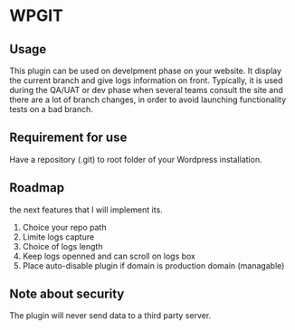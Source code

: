 # WPGIT

## Usage

This plugin can be used on develpment phase on your website. It display the current branch and give logs information on front. Typically, it is used during the QA/UAT or dev phase when several teams consult the site and there are a lot of branch changes, in order to avoid launching functionality tests on a bad branch.

## Requirement for use

Have a repository (.git) to root folder of your Wordpress installation.

## Roadmap

the next features that I will implement its.
1) Choice your repo path
2) Limite logs capture
3) Choice of logs length
4) Keep logs openned and can scroll on logs box
5) Place auto-disable plugin if domain is production domain (managable)

## Note about security

The plugin will never send data to a third party server.